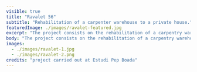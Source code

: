 ```yaml
---
visible: true
title: "Ravalet 56"
subtitle: "Rehabilitation of a carpenter warehouse to a private house."
featuredImage: ./images/ravalet-featured.jpg
excerpt: "The project consists on the rehabilitation of a carpentry warehouse and its conversion into a single-family home. The building rises up in an area of the village of Hostalric (Ravalet) next to the Tordera river, characterized by a strong topography."
body: "The project consists on the rehabilitation of a carpentry warehouse and its conversion into a single-family home. The building rises up in an area of the village of Hostalric (Ravalet) next to the Tordera river, characterized by a strong topography. The house develops in two floors, with access from Carrer de Ravalet through a “transparent” area that surrounds a patio, that retraces the lines of an existing patio. The ground floor, on the other hand, opens towards the private rear garden."
images:
  - ./images/ravalet-1.jpg
  - ./images/ravalet-2.png
credits: "project carried out at Estudi Pep Boada"
---
```

